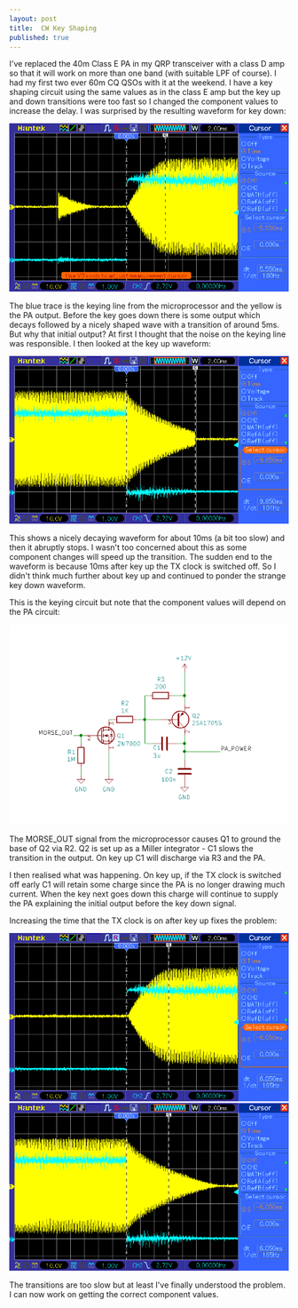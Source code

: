 ```yaml
---
layout: post
title:  CW Key Shaping
published: true
---
```


I've replaced the 40m Class E PA in my QRP transceiver with a class D amp so that it will work on more than one band (with suitable LPF of course). I had my first two ever 60m CQ QSOs with it at the weekend. I have a key shaping circuit using the same values as in the class E amp but the key up and down transitions were too fast so I changed the component values to increase the delay. I was surprised by the resulting waveform for key down:

![Faulty key down waveform](/images/pic_176_8.bmp)

The blue trace is the keying line from the microprocessor and the yellow is the PA output. Before the key goes down there is some output which decays followed by a nicely shaped wave with a transition of around 5ms. But why that initial output? At first I thought that the noise on the keying line was responsible. I then looked at the key up waveform:

![Faulty key up waveform](/images/pic_176_9.bmp)

This shows a nicely decaying waveform for about 10ms (a bit too slow) and then it abruptly stops. I wasn't too concerned about this as some component changes will speed up the transition. The sudden end to the waveform is because 10ms after key up the TX clock is switched off. So I didn't think much further about key up and continued to ponder the strange key down waveform.

This is the keying circuit but note that the component values will depend on the PA circuit:

![CW Keying Circuit](/images/CWKeyingCircuit.png)

The MORSE_OUT signal from the microprocessor causes Q1 to ground the base of Q2 via R2. Q2 is set up as a Miller integrator - C1 slows the transition in the output. On key up C1 will discharge via R3 and the PA. 

I then realised what was happening. On key up, if the TX clock is switched off early C1 will retain some charge since the PA is no longer drawing much current. When the key next goes down this charge will continue to supply the PA explaining the initial output before the key down signal.

Increasing the time that the TX clock is on after key up fixes the problem:

![Improved key down waveform](/images/pic_176_11.bmp)
![Improved key up waveform](/images/pic_176_12.bmp)

The transitions are too slow but at least I've finally understood the problem. I can now work on getting the correct component values.
